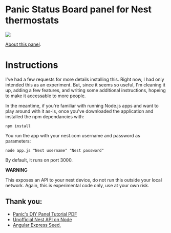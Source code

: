 # Panic Status Board panel for Nest thermostats

![](http://takitapart.com/posts/nest-on-the-panic-status-board/nest-panel-detail.png)

[About this panel](http://takitapart.com/posts/nest-on-the-panic-status-board/).


# Instructions

I've had a few requests for more details installing this. Right now, I had only intended this as an experiment. But, since it seems so useful, I'm cleaning it up, adding a few features, and writing some additional instructions, hopeing to make it accessable to more people.

In the meantime, if you're familiar with running Node.js apps and want to play around with it as-is, once you've downloaded the application and installed the npm dependancies with:

```
npm install
```

You run the app with your nest.com username and password as parameters:

```
node app.js "Nest username" "Nest password"
```

By default, it runs on port 3000.

**WARNING**

This exposes an API to your nest device, do not run this outside your local network.
Again, this is experimental code only, use at your own risk.


## Thank you:
- <a href="http://www.panic.com/statusboard/docs/diy_tutorial.pdf">Panic's DIY Panel Tutorial PDF</a>
- <a href="https://github.com/wiredprairie/unofficial_nodejs_nest">Unofficial Nest API on Node</a>
- <a href="https://github.com/btford/angular-express-seed">Angular Express Seed.</a>

